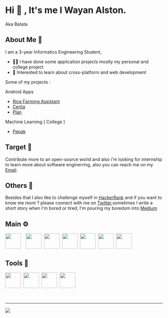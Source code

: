 # Hi 👋 , It's me I Wayan Alston.         
                            
Aka Batata

## About Me 👀 

I am a 3-year Informatics Engineering Student,
-  👨‍💻 I have done some  application projects mostly my personal and college project 
-  👀 Interested to learn about cross-platform  and  web development 

Some of my projects :

Android Apps
- [Rice Farming Assistant](https://github.com/Alstonargodi/Rifsa-apps)
- [Cerita](https://github.com/Alstonargodi/Cerita)
- [Plan](https://github.com/Alstonargodi/Plan)

Machine Learning [ College ]
- [Pepak](https://github.com/Alstonargodi/Pepak)

## Target 🎯

Contribute more to an open-source world and also i'm looking for internship to learn more about software enginerring, also you can reach me on my [Email](mailto:alstonargodi01@gmail.com).

## Others 📝 

Besides that I also like to challenge myself in [HackerRank](https://www.hackerrank.com/alstonargodi01) and if you want to know me more ? please connect with me on  [Twitter](https://twitter.com/ArgodiI),sometimes I write a short story when I'm bored or tired, I'm pouring my boredom into [Medium](https://medium.com/@alstonargodi)

## Main ⚙️

<img height="50" width="50" src="https://cdn.jsdelivr.net/gh/devicons/devicon/icons/kotlin/kotlin-original.svg" />&nbsp;&nbsp;&nbsp;&nbsp;<img height="50" width="50" src="https://cdn.jsdelivr.net/gh/devicons/devicon/icons/javascript/javascript-original.svg" />&nbsp;&nbsp;<img height="50" width="50" src="https://cdn.jsdelivr.net/gh/devicons/devicon/icons/python/python-original.svg" />&nbsp;&nbsp;<img height="50" width="50" src="https://cdn.jsdelivr.net/gh/devicons/devicon/icons/java/java-original.svg" />&nbsp;&nbsp;<img height="50" width="50" src="https://cdn.jsdelivr.net/gh/devicons/devicon/icons/cplusplus/cplusplus-original.svg" />&nbsp;&nbsp;<img height="50" width="50" src="https://cdn.jsdelivr.net/gh/devicons/devicon/icons/tailwindcss/tailwindcss-plain.svg" />&nbsp;&nbsp;<img height="50" width="50" src="https://cdn.jsdelivr.net/gh/devicons/devicon/icons/firebase/firebase-plain.svg" />
          
## Tools 🧰

<img height="50" width="50" src="https://cdn.jsdelivr.net/gh/devicons/devicon/icons/androidstudio/androidstudio-original.svg"/>&nbsp;&nbsp;<img height="50" width="50" src="https://cdn.jsdelivr.net/gh/devicons/devicon/icons/intellij/intellij-original.svg" />&nbsp;&nbsp;<img height="50" width="50" src="https://cdn.jsdelivr.net/gh/devicons/devicon/icons/vscode/vscode-original.svg" />&nbsp;&nbsp;<img height="50" width="50" src="https://cdn.jsdelivr.net/gh/devicons/devicon/icons/jupyter/jupyter-original-wordmark.svg" />
                                                                                                                         
     
<br />

---


![](https://komarev.com/ghpvc/?username=rogerboto&color=blue)

[twitter]: https://twitter.com/ArgodiI

